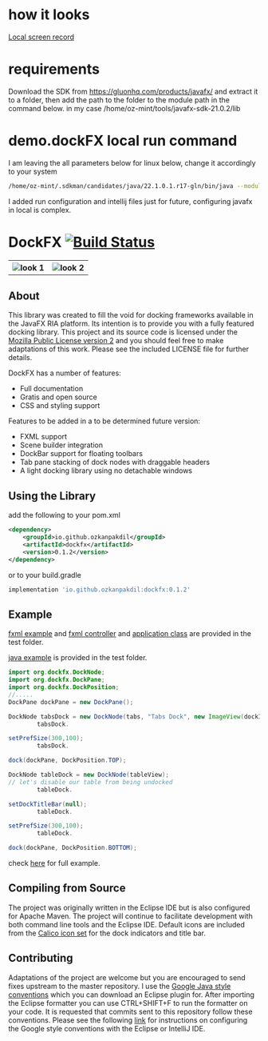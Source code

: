 # how it looks 
[Local screen record](https://github.com/ozkanpakdil/DockFX/assets/604405/2a6e7c72-9fe8-45ed-a036-f99fbcae724f)

# requirements
Download the SDK from https://gluonhq.com/products/javafx/ and extract it to a folder, then add the path to the folder to the module path in the command below. in my case /home/oz-mint/tools/javafx-sdk-21.0.2/lib

# demo.dockFX local run command
I am leaving the all parameters below for linux below, change it accordingly to your system

```bash
/home/oz-mint/.sdkman/candidates/java/22.1.0.1.r17-gln/bin/java --module-path /home/oz-mint/tools/javafx-sdk-21.0.2/lib --add-modules=javafx.controls,javafx.web --add-exports=javafx.controls/com.sun.javafx.scene.control=ALL-UNNAMED --add-exports=javafx.graphics/com.sun.javafx.css=ALL-UNNAMED --add-exports=javafx.graphics/com.sun.javafx.scene.input=ALL-UNNAMED -javaagent:/home/oz-mint/.local/share/JetBrains/Toolbox/apps/intellij-idea-ultimate/lib/idea_rt.jar=42347:/home/oz-mint/.local/share/JetBrains/Toolbox/apps/intellij-idea-ultimate/bin -Dfile.encoding=UTF-8 -classpath /home/oz-mint/Downloads/DockFX/target/test-classes:/home/oz-mint/Downloads/DockFX/target/classes:/home/oz-mint/.m2/repository/org/openjfx/javafx-web/21/javafx-web-21.jar:/home/oz-mint/.m2/repository/org/openjfx/javafx-web/21/javafx-web-21-linux.jar:/home/oz-mint/.m2/repository/org/openjfx/javafx-media/21/javafx-media-21.jar:/home/oz-mint/.m2/repository/org/openjfx/javafx-media/21/javafx-media-21-linux.jar:/home/oz-mint/.m2/repository/org/openjfx/javafx-controls/21/javafx-controls-21.jar:/home/oz-mint/.m2/repository/org/openjfx/javafx-controls/21/javafx-controls-21-linux.jar:/home/oz-mint/.m2/repository/org/openjfx/javafx-graphics/21/javafx-graphics-21.jar:/home/oz-mint/.m2/repository/org/openjfx/javafx-graphics/21/javafx-graphics-21-linux.jar:/home/oz-mint/.m2/repository/org/openjfx/javafx-base/21/javafx-base-21.jar:/home/oz-mint/.m2/repository/org/openjfx/javafx-base/21/javafx-base-21-linux.jar:/home/oz-mint/.m2/repository/org/openjfx/javafx-fxml/21/javafx-fxml-21.jar:/home/oz-mint/.m2/repository/org/openjfx/javafx-fxml/21/javafx-fxml-21-linux.jar:/home/oz-mint/.m2/repository/org/junit/jupiter/junit-jupiter-api/5.9.2/junit-jupiter-api-5.9.2.jar:/home/oz-mint/.m2/repository/org/opentest4j/opentest4j/1.2.0/opentest4j-1.2.0.jar:/home/oz-mint/.m2/repository/org/junit/platform/junit-platform-commons/1.9.2/junit-platform-commons-1.9.2.jar:/home/oz-mint/.m2/repository/org/apiguardian/apiguardian-api/1.1.2/apiguardian-api-1.1.2.jar:/home/oz-mint/.m2/repository/org/junit/jupiter/junit-jupiter-engine/5.9.2/junit-jupiter-engine-5.9.2.jar:/home/oz-mint/.m2/repository/org/junit/platform/junit-platform-engine/1.9.2/junit-platform-engine-1.9.2.jar:/home/oz-mint/.m2/repository/org/testfx/testfx-junit5/4.0.17/testfx-junit5-4.0.17.jar:/home/oz-mint/.m2/repository/org/testfx/testfx-core/4.0.17/testfx-core-4.0.17.jar:/home/oz-mint/.m2/repository/org/osgi/org.osgi.core/6.0.0/org.osgi.core-6.0.0.jar:/home/oz-mint/.m2/repository/org/hamcrest/hamcrest/2.1/hamcrest-2.1.jar:/home/oz-mint/.m2/repository/org/assertj/assertj-core/3.13.2/assertj-core-3.13.2.jar:/home/oz-mint/.m2/repository/org/junit/jupiter/junit-jupiter-params/5.9.2/junit-jupiter-params-5.9.2.jar org.dockfx.demo.DockFX
```

I added run configuration and intellij files just for future, configuring javafx in local is complex.

# DockFX [![Build Status](https://goombert.visualstudio.com/DockFX/_apis/build/status/RobertBColton.DockFX?branchName=master)](https://goombert.visualstudio.com/DockFX/_build/latest?definitionId=1&branchName=master)
<table>
<tr>
<th><img alt="look 1" src="http://sites.psu.edu/robertbcolton/wp-content/uploads/sites/19608/2014/10/dockfxhover.png" ></th>
<th><img alt="look 2" src="http://sites.psu.edu/robertbcolton/wp-content/uploads/sites/19608/2014/10/dockfxdocked.png" ></th>
</tr>
</table>

## About
This library was created to fill the void for docking frameworks available in the JavaFX RIA platform. Its intention is to provide you with a fully featured docking library. This project and its source code is licensed under the [Mozilla Public License version 2](https://www.mozilla.org/en-US/MPL/2.0/) and you should feel free to make adaptations of this work. Please see the included LICENSE file for further details.

DockFX has a number of features:
* Full documentation
* Gratis and open source
* CSS and styling support

Features to be added in a to be determined future version:
* FXML support
* Scene builder integration
* DockBar support for floating toolbars
* Tab pane stacking of dock nodes with draggable headers
* A light docking library using no detachable windows

## Using the Library
add the following to your pom.xml
```xml
<dependency>
    <groupId>io.github.ozkanpakdil</groupId>
    <artifactId>dockfx</artifactId>
    <version>0.1.2</version>
</dependency>
```
or to your build.gradle
```groovy
implementation 'io.github.ozkanpakdil:dockfx:0.1.2'
```
## Example
[fxml example](./src/test/resources/main.fxml) and [fxml controller](./src/test/java/org/dockfx/fxmldemo/MainController.java) and [application class](./src/test/java/org/dockfx/fxmldemo/FxmlDemo.java) are provided in the test folder.

[java example](./src/test/java/org/dockfx/demo/DockFX.java) is provided in the test folder.

```java
import org.dockfx.DockNode;
import org.dockfx.DockPane;
import org.dockfx.DockPosition;
//.....
DockPane dockPane = new DockPane();

DockNode tabsDock = new DockNode(tabs, "Tabs Dock", new ImageView(dockImage));
        tabsDock.

setPrefSize(300,100);
        tabsDock.

dock(dockPane, DockPosition.TOP);

DockNode tableDock = new DockNode(tableView);
// let's disable our table from being undocked
        tableDock.

setDockTitleBar(null);
        tableDock.

setPrefSize(300,100);
        tableDock.

dock(dockPane, DockPosition.BOTTOM);

```
check [here](./src/test/java/org/dockfx/demo/DockFX.java) for full example.
## Compiling from Source
The project was originally written in the Eclipse IDE but is also configured for Apache Maven. The project will continue to facilitate development with both command line tools and the Eclipse IDE. Default icons are included from the [Calico icon set](https://github.com/enigma-dev/Calico-Icon) for the dock indicators and title bar.

## Contributing
Adaptations of the project are welcome but you are encouraged to send fixes upstream to the master repository. I use the [Google Java style conventions](https://github.com/google/styleguide) which you can download an Eclipse plugin for. After importing the Eclipse formatter you can use CTRL+SHIFT+F to run the formatter on your code. It is requested that commits sent to this repository follow these conventions. Please see the following [link](https://github.com/HPI-Information-Systems/Metanome/wiki/Installing-the-google-styleguide-settings-in-intellij-and-eclipse) for instructions on configuring the Google style conventions with the Eclipse or IntelliJ IDE.
